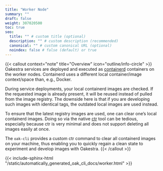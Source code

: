 ```yaml
---
title: "Worker Node"
summary: ""
draft: false
weight: 307020500
toc: true
seo:
  title: "" # custom title (optional)
  description: "" # custom description (recommended)
  canonical: "" # custom canonical URL (optional)
  noindex: false # false (default) or true
---
```


{{< callout context="note" title="Overview" icon="outline/info-circle" >}}
  Oakestra services are deployed and executed as [containerd](https://containerd.io/) containers on the worker nodes.
  Containerd uses a different local container/image context/space than, e.g., Docker.

  During service deployments, your local containerd images are checked.
  If the requested image is already present, it will be reused instead of pulled from the image registry.
  The downside here is that if you are developing such images with identical tags, the outdated local images are used instead.

  To ensure that the latest registry images are used, one can clear one’s local containerd images.
  Doing so via the native [ctr](https://github.com/projectatomic/containerd/blob/master/docs/cli.md) tool can be tedious, especially because ctr is very minimal and does not support deleting all images easily at once.

  The `oak-cli` provides a custom ctr command to clear all containerd images on your machine, thus enabling you to quickly regain a clean state to experiment and develop images with Oakestra.
{{< /callout >}}

{{< include-sphinx-html "/static/automatically_generated_oak_cli_docs/worker.html" >}}
